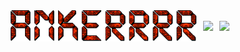 <div align="center" style="display: flex; justify-content: center; align-items: center; gap: 10px;">
  
  <img src="./img.gif" height="50px" style="display: block;">
  
  <img src="https://github-readme-stats.vercel.app/api/top-langs/?username=Ankerrrr&size_weight=0.5&count_weight=0.5&theme=transparent&hide_border=true" style="display: block;">
  
  <img src="https://github-readme-stats.vercel.app/api?username=Ankerrrr&theme=transparent&hide_border=true" style="display: block;">

</div>
